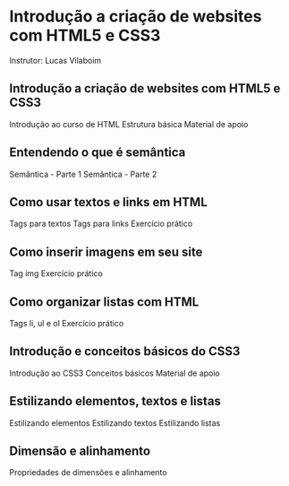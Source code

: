 # Introdução a criação de websites com HTML5 e CSS3

Instrutor: Lucas Vilaboim

## Introdução a criação de websites com HTML5 e CSS3

Introdução ao curso de HTML
Estrutura básica
Material de apoio

## Entendendo o que é semântica
Semântica - Parte 1
Semântica - Parte 2

## Como usar textos e links em HTML
Tags para textos
Tags para links
Exercício prático

## Como inserir imagens em seu site
Tag img
Exercício prático

## Como organizar listas com HTML
Tags li, ul e ol
Exercício prático

## Introdução e conceitos básicos do CSS3
Introdução ao CSS3
Conceitos básicos
Material de apoio

## Estilizando elementos, textos e listas
Estilizando elementos
Estilizando textos
Estilizando listas

## Dimensão e alinhamento
Propriedades de dimensões e alinhamento